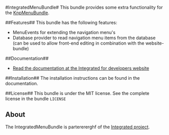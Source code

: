 #IntegratedMenuBundle#
This bundle provides some extra functionality for the [KnpMenuBundle](https://github.com/KnpLabs/KnpMenuBundle).

##Features##
This bundle has the following features:

* MenuEvents for extending the navigation menu's
* Database provider to read navigation menu items from the database (can be used to allow front-end editing in combination with the website-bundle)

##Documentation##
* [Read the documentation at the Integrated for developers website](http://www.integratedfordevelopers.com)

##Installation##
The installation instructions can be found in the documentation.

##License##
This bundle is under the MIT license. See the complete license in the bundle `LICENSE`

## About ##
The IntegratedMenuBundle is parterererghf of the [Integrated project](http://www.integratedfordevelopers.com).